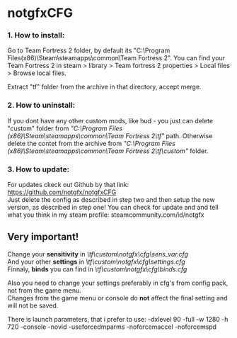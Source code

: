 # notgfxCFG


### 1. How to install:

Go to Team Fortress 2 folder, by default its "C:\Program Files(x86)\Steam\steamapps\common\Team Fortress 2\".
You can find your Team Fortress 2 in steam > library > Team fortress 2 properties > Local files > Browse local files.

Extract "tf" folder from the archive in that directory, accept merge. 


### 2. How to uninstall: 

If you dont have any other custom mods, like hud - you just can delete "custom" folder from *"C:\Program Files (x86)\Steam\steamapps\common\Team Fortress 2\tf\"* path. 
Otherwise delete the contet from the archive from *"C:\Program Files (x86)\Steam\steamapps\common\Team Fortress 2\tf\custom"* folder.

### 3. How to update:

For updates ckeck out Github by that link: https://github.com/notgfx/notgfxCFG  
Just delete the config as described in step two and then setup the new version, as described in step one!
You can check for update and and tell what you think in my steam profile: steamcommunity.com/id/notgfx

## Very important!

Change your **sensitivity** in *\tf\custom\notgfx\cfg\sens_var.cfg*  
And your other **settings** in *\tf\custom\notgfx\cfg\settings.cfg*  
Finnaly, **binds** you can find in *\tf\custom\notgfx\cfg\binds.cfg*

Also you need to change your settings preferably in cfg's from config pack, not from the game menu.  
Changes from the game menu or console do **not** affect the final setting and will not be saved.

There is launch parameters, that i prefer to use:
-dxlevel 90 -full -w 1280 -h 720 -console -novid -useforcedmparms -noforcemaccel -noforcemspd

